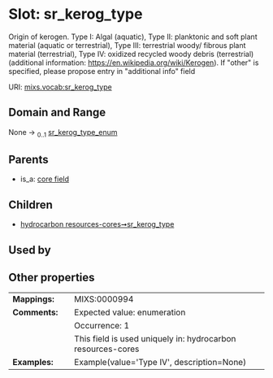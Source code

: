 
# Slot: sr_kerog_type


Origin of kerogen. Type I: Algal (aquatic), Type II: planktonic and soft plant material (aquatic or terrestrial), Type III: terrestrial woody/ fibrous plant material (terrestrial), Type IV: oxidized recycled woody debris (terrestrial) (additional information: https://en.wikipedia.org/wiki/Kerogen). If "other" is specified, please propose entry in "additional info" field

URI: [mixs.vocab:sr_kerog_type](https://w3id.org/mixs/vocab/sr_kerog_type)


## Domain and Range

None &#8594;  <sub>0..1</sub> [sr_kerog_type_enum](sr_kerog_type_enum.md)

## Parents

 *  is_a: [core field](core_field.md)

## Children

 *  [hydrocarbon resources-cores➞sr_kerog_type](hydrocarbon_resources_cores_sr_kerog_type.md)

## Used by


## Other properties

|  |  |  |
| --- | --- | --- |
| **Mappings:** | | MIXS:0000994 |
| **Comments:** | | Expected value: enumeration |
|  | | Occurrence: 1 |
|  | | This field is used uniquely in: hydrocarbon resources-cores |
| **Examples:** | | Example(value='Type IV', description=None) |


